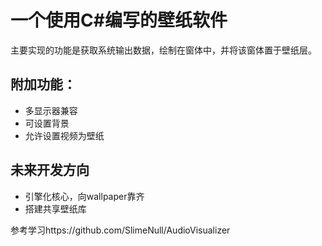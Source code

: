 # 一个使用C#编写的壁纸软件

主要实现的功能是获取系统输出数据，绘制在窗体中，并将该窗体置于壁纸层。

## 附加功能：

- 多显示器兼容
- 可设置背景
- 允许设置视频为壁纸

## 未来开发方向

- 引擎化核心，向wallpaper靠齐
- 搭建共享壁纸库

参考学习https://github.com/SlimeNull/AudioVisualizer

